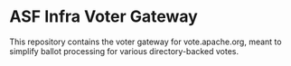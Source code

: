 # ASF Infra Voter Gateway

This repository contains the voter gateway for vote.apache.org, meant to simplify 
ballot processing for various directory-backed votes.
